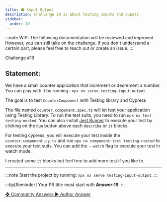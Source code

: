 ```yaml
---
title: 🟠 Input Output
description: Challenge 19 is about testing inputs and ouputs
sidebar:
  order: 19
---
```


:::note
WIP: The following documentation will be reviewed and improved. However, you can still take on the challenge. If you don't understand a certain part, please feel free to reach out or create an issue.
:::

<div class="chip">Challenge #19</div>

## Statement:

We have a small counter application that increment or decrement a number.
You can play with it by running : `npx nx serve testing-input-output`.

The goal is to test `CounterComponent` with Testing library and Cypress

The file named `counter.component.spec.ts` will let test your application using Testing Library. To run the test suits, you need to run `npx nx test testing-nested`. You can also install [Jest Runner](https://marketplace.visualstudio.com/items?itemName=firsttris.vscode-jest-runner) to execute your test by clicking on the `Run` button above each `describe` or `it` blocks.

For testing cypress, you will execute your test inside the `counter.component.cy.ts` and run `npx nx component-test testing-nested` to execute your test suits. You can add the `--watch` flag to execute your test in watch mode.

I created some `it` blocks but feel free to add more test if you like to.

---

:::note
Start the project by running: `npx nx serve testing-input-output`.
:::

:::tip[Reminder]
Your PR title must start with <b>Answer:19</b>.
:::

<div class="article-footer">
  <a
    href="https://github.com/tomalaforge/angular-challenges/pulls?q=label%3A19+label%3Aanswer"
    alt="Input Output community solutions">
    ❖ Community Answers
  </a>
  <a
    href='https://github.com/tomalaforge/angular-challenges/pulls?q=label%3A19+label%3A'
    alt="Input Output solution author">
    ▶︎ Author Answer
  </a>
  </div>
